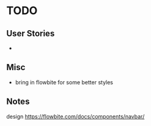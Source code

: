 # TODO

## User Stories

-

## Misc

- bring in flowbite for some better styles

## Notes

design <https://flowbite.com/docs/components/navbar/>

